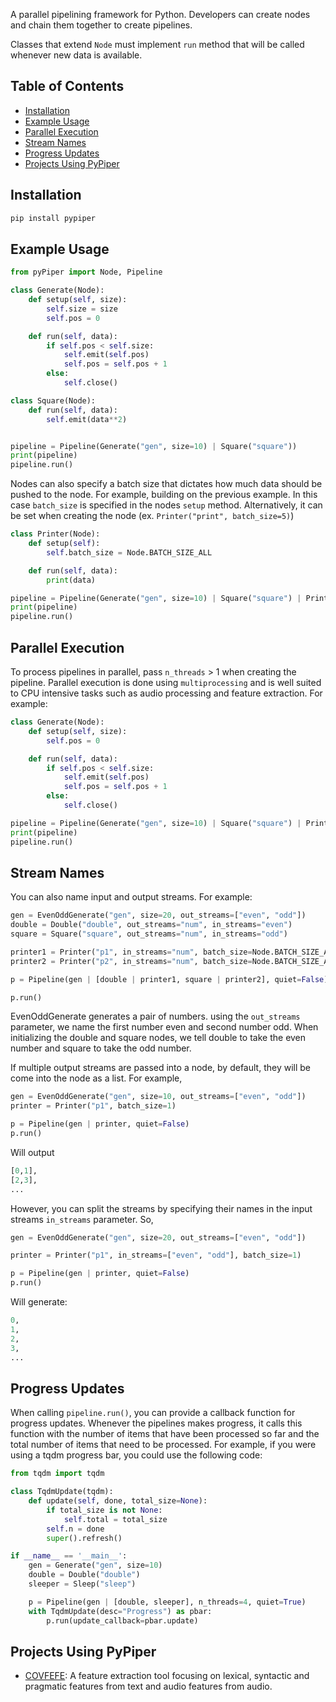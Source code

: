 A parallel pipelining framework for Python. Developers can create nodes and chain them together to create pipelines. 

Classes that extend ```Node``` must implement ```run``` method that will be called whenever new data is available.  

## Table of Contents
* [Installation](#installation)
* [Example Usage](#example-usage)
* [Parallel Execution](#parallel-execution)
* [Stream Names](#stream-names)
* [Progress Updates](#progress-updates)
* [Projects Using PyPiper](#projects-using-pypiper)



## Installation

```bash
pip install pypiper
```


## Example Usage

```python
from pyPiper import Node, Pipeline

class Generate(Node):
    def setup(self, size):
        self.size = size
        self.pos = 0

    def run(self, data):
        if self.pos < self.size:
            self.emit(self.pos)
            self.pos = self.pos + 1
        else:
            self.close()

class Square(Node):
    def run(self, data):
        self.emit(data**2)


pipeline = Pipeline(Generate("gen", size=10) | Square("square"))
print(pipeline)
pipeline.run()
```

Nodes can also specify a batch size that dictates how much data should be pushed to the node.
For example, building on the previous example. In this case `batch_size` is specified in the nodes `setup` 
method. Alternatively, it can be set when creating the node (ex. `Printer("print", batch_size=5)`)

```python
class Printer(Node):
    def setup(self):
        self.batch_size = Node.BATCH_SIZE_ALL

    def run(self, data):
        print(data)

pipeline = Pipeline(Generate("gen", size=10) | Square("square") | Printer("print"))
print(pipeline)
pipeline.run()
```

## Parallel Execution 
To process pipelines in parallel, pass `n_threads` > 1 when creating the pipeline.
Parallel execution is done using `multiprocessing` and is well suited to CPU intensive tasks such as audio processing 
and feature extraction. For example:

```python
class Generate(Node):
    def setup(self, size):
        self.pos = 0

    def run(self, data):
        if self.pos < self.size:
            self.emit(self.pos)
            self.pos = self.pos + 1
        else:
            self.close()

pipeline = Pipeline(Generate("gen", size=10) | Square("square") | Printer("print"), n_threads=2)
print(pipeline)
pipeline.run()
```

## Stream Names
You can also name input and output streams. For example:

```python
gen = EvenOddGenerate("gen", size=20, out_streams=["even", "odd"])
double = Double("double", out_streams="num", in_streams="even")
square = Square("square", out_streams="num", in_streams="odd")

printer1 = Printer("p1", in_streams="num", batch_size=Node.BATCH_SIZE_ALL)
printer2 = Printer("p2", in_streams="num", batch_size=Node.BATCH_SIZE_ALL)

p = Pipeline(gen | [double | printer1, square | printer2], quiet=False)

p.run()
```

EvenOddGenerate generates a pair of numbers. using the `out_streams` parameter, we name the first number even and second
number odd. When initializing the double and square nodes, we tell double to take the even number and square to take
the odd number. 

If multiple output streams are passed into a node, by default, they will be come into the node as a list. For example,

```python
gen = EvenOddGenerate("gen", size=10, out_streams=["even", "odd"])
printer = Printer("p1", batch_size=1)

p = Pipeline(gen | printer, quiet=False)
p.run()
``` 
Will output

```python
[0,1],
[2,3],
...
```

However, you can split the streams by specifying their names in the input streams `in_streams` parameter. So,
 ```python
gen = EvenOddGenerate("gen", size=20, out_streams=["even", "odd"])

printer = Printer("p1", in_streams=["even", "odd"], batch_size=1)

p = Pipeline(gen | printer, quiet=False)
p.run()
```

Will generate:
```python
0,
1,
2,
3,
...
```

 



## Progress Updates
When calling `pipeline.run()`, you can provide a callback function for progress updates. Whenever
the pipelines makes progress, it calls this function with the number of items that have been processed
so far and the total number of items that need to be processed. For example, if you were using a
tqdm progress bar, you could use the following code:

```python
from tqdm import tqdm

class TqdmUpdate(tqdm):
    def update(self, done, total_size=None):
        if total_size is not None:
            self.total = total_size
        self.n = done
        super().refresh()

if __name__ == '__main__':
    gen = Generate("gen", size=10)
    double = Double("double")
    sleeper = Sleep("sleep")

    p = Pipeline(gen | [double, sleeper], n_threads=4, quiet=True)
    with TqdmUpdate(desc="Progress") as pbar:
        p.run(update_callback=pbar.update)
```


## Projects Using PyPiper

- [COVFEFE](https://github.com/SPOClab-ca/COVFEFE): A feature extraction tool focusing on lexical, syntactic and pragmatic features from text and audio features from audio.  
